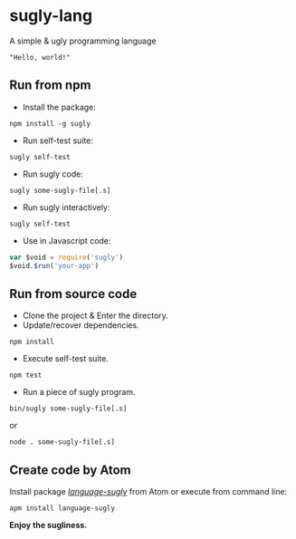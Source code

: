 sugly-lang
==========
A simple &amp; ugly programming language

```sugly
"Hello, world!"

```

Run from npm
------------
- Install the package:
```
npm install -g sugly
```
- Run self-test suite:
```
sugly self-test
```
- Run sugly code:
```
sugly some-sugly-file[.s]
```
- Run sugly interactively:
```
sugly self-test
```
- Use in Javascript code:
```javascript
var $void = require('sugly')
$void.$run('your-app')
```

Run from source code
--------------------
- Clone the project & Enter the directory.  
- Update/recover dependencies.
```
npm install
```
- Execute self-test suite.
```
npm test
```
- Run a piece of sugly program.  
```
bin/sugly some-sugly-file[.s]
```
or
```
node . some-sugly-file[.s]
```

Create code by Atom
--------------------
Install package [*language-sugly*](https://github.com/NirlStudio/language-sugly) from Atom or execute from command line:
```
apm install language-sugly
```

**Enjoy the sugliness.**

